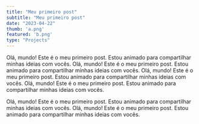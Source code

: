 ```yaml
---
title: "Meu primeiro post"
subtitle: "Meu primeiro post"
date: "2023-04-22"
thumb: 'a.png'
featured: 'b.png'
type: "Projects"
---
```


Olá, mundo! Este é o meu primeiro post. Estou animado para compartilhar minhas ideias com vocês.
Olá, mundo! Este é o meu primeiro post. Estou animado para compartilhar minhas ideias com vocês.
Olá, mundo! Este é o meu primeiro post. Estou animado para compartilhar minhas ideias com vocês.
Olá, mundo! Este é o meu primeiro post. Estou animado para compartilhar minhas ideias com vocês.

Olá, mundo! Este é o meu primeiro post. Estou animado para compartilhar minhas ideias com vocês.
Olá, mundo! Este é o meu primeiro post. Estou animado para compartilhar minhas ideias com vocês.